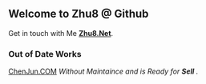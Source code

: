 ## Welcome to Zhu8 @ Github

Get in touch with Me **[Zhu8.Net](https://zhu8.net/)**.

### Out of Date Works

[ChenJun.COM](https://chenjun.com) _Without Maintaince and is Ready for **Sell** ._
